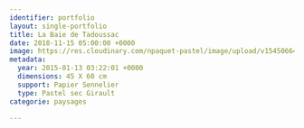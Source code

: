 ```yaml
---
identifier: portfolio
layout: single-portfolio
title: La Baie de Tadoussac
date: 2018-11-15 05:00:00 +0000
image: https://res.cloudinary.com/npaquet-pastel/image/upload/v1545066494/La-Baie-de-Tadoussac-pastel-45-X-60-cm-2014.jpg
metadata:
  year: 2015-01-13 03:22:01 +0000
  dimensions: 45 X 60 cm
  support: Papier Sennelier
  type: Pastel sec Girault
categorie: paysages

---
```

